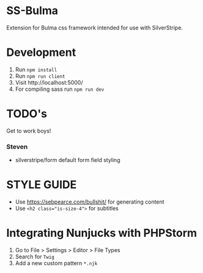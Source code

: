 # SS-Bulma
Extension for Bulma css framework intended for use with SilverStripe.

# Development
1. Run `npm install`
2. Run `npm run client`
3. Visit http://localhost:5000/
4. For compiling sass run `npm run dev`

# TODO's
Get to work boys!

### Steven
* silverstripe/form default form field styling

# STYLE GUIDE
* Use https://sebpearce.com/bullshit/ for generating content
* Use `<h2 class="is-size-4">` for subtitles

# Integrating Nunjucks with PHPStorm
1. Go to File > Settings > Editor > File Types
2. Search for `Twig`
3. Add a new custom pattern `*.njk`
